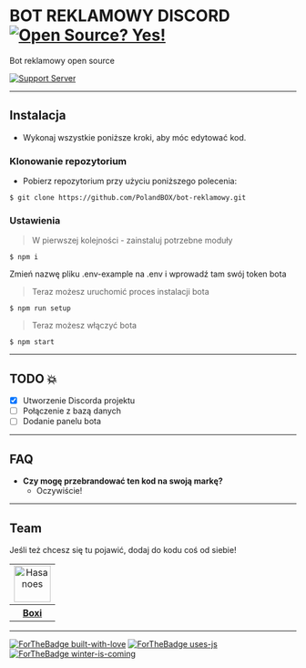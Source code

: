 # BOT REKLAMOWY DISCORD [![Open Source? Yes!](https://badgen.net/badge/Open%20Source%20%3F/Yes%21/blue?icon=github)](https://github.com/Polandbox)
Bot reklamowy open source

[![Support Server](https://img.shields.io/discord/591914197219016707.svg?label=Discord&logo=Discord&colorB=7289da&style=for-the-badge)](https://discord.gg/mEqTcWX)

---

## Instalacja

- Wykonaj wszystkie poniższe kroki, aby móc edytować kod.

### Klonowanie repozytorium

- Pobierz repozytorium przy użyciu poniższego polecenia:
```shell
$ git clone https://github.com/PolandBOX/bot-reklamowy.git
```

### Ustawienia

> W pierwszej kolejności - zainstaluj potrzebne moduły

```shell
$ npm i
```

Zmień nazwę pliku .env-example na .env i wprowadź tam swój token bota

> Teraz możesz uruchomić proces instalacji bota

```shell
$ npm run setup
```

> Teraz możesz włączyć bota
```shell
$ npm start
```

---

## TODO :boom:
- [X] Utworzenie Discorda projektu
- [ ] Połączenie z bazą danych
- [ ] Dodanie panelu bota
---


## FAQ

- **Czy mogę przebrandować ten kod na swoją markę?**
    - Oczywiście!

---


## Team
Jeśli też chcesz się tu pojawić, dodaj do kodu coś od siebie!

<table> <tr align="center"> <td> <a href="https://github.com/PolandBOX"><img src="https://avatars3.githubusercontent.com/u/51416083?s=460&u=81fbe9c66d6f3798141d7c8f336c21b623e17324&v=4" width="64" height="64" alt="Hasanoes" valign=“middle”/></a> </td> </tr> <tr> <th><a href="https://github.com/PolandBOX">Boxi</a></th> </tr> </table>

---
[![ForTheBadge built-with-love](http://ForTheBadge.com/images/badges/built-with-love.svg)](https://GitHub.com/PolandBOX/)
[![ForTheBadge uses-js](http://ForTheBadge.com/images/badges/uses-js.svg)](https://GitHub.com/PolandBOX/)
[![ForTheBadge winter-is-coming](http://ForTheBadge.com/images/badges/winter-is-coming.svg)](https://GitHub.com/PolandBOX/)
